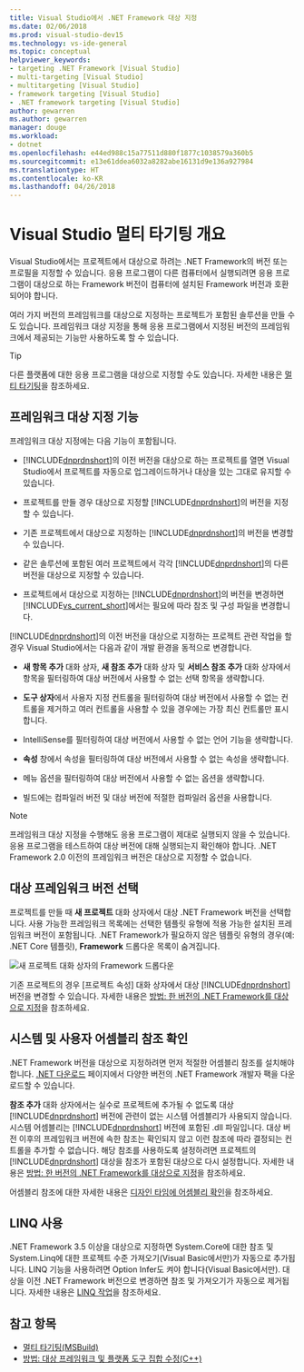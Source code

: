 ```yaml
---
title: Visual Studio에서 .NET Framework 대상 지정
ms.date: 02/06/2018
ms.prod: visual-studio-dev15
ms.technology: vs-ide-general
ms.topic: conceptual
helpviewer_keywords:
- targeting .NET Framework [Visual Studio]
- multi-targeting [Visual Studio]
- multitargeting [Visual Studio]
- framework targeting [Visual Studio]
- .NET framework targeting [Visual Studio]
author: gewarren
ms.author: gewarren
manager: douge
ms.workload:
- dotnet
ms.openlocfilehash: e44ed988c15a77511d880f1877c1038579a360b5
ms.sourcegitcommit: e13e61ddea6032a8282abe16131d9e136a927984
ms.translationtype: HT
ms.contentlocale: ko-KR
ms.lasthandoff: 04/26/2018
---
```

# <a name="visual-studio-multi-targeting-overview"></a>Visual Studio 멀티 타기팅 개요

Visual Studio에서는 프로젝트에서 대상으로 하려는 .NET Framework의 버전 또는 프로필을 지정할 수 있습니다. 응용 프로그램이 다른 컴퓨터에서 실행되려면 응용 프로그램이 대상으로 하는 Framework 버전이 컴퓨터에 설치된 Framework 버전과 호환되어야 합니다.

여러 가지 버전의 프레임워크를 대상으로 지정하는 프로젝트가 포함된 솔루션을 만들 수도 있습니다. 프레임워크 대상 지정을 통해 응용 프로그램에서 지정된 버전의 프레임워크에서 제공되는 기능만 사용하도록 할 수 있습니다.

> [!TIP]
> 다른 플랫폼에 대한 응용 프로그램을 대상으로 지정할 수도 있습니다. 자세한 내용은 [멀티 타기팅](../msbuild/msbuild-multitargeting-overview.md)을 참조하세요.

## <a name="framework-targeting-features"></a>프레임워크 대상 지정 기능

프레임워크 대상 지정에는 다음 기능이 포함됩니다.

- [!INCLUDE[dnprdnshort](../code-quality/includes/dnprdnshort_md.md)]의 이전 버전을 대상으로 하는 프로젝트를 열면 Visual Studio에서 프로젝트를 자동으로 업그레이드하거나 대상을 있는 그대로 유지할 수 있습니다.

- 프로젝트를 만들 경우 대상으로 지정할 [!INCLUDE[dnprdnshort](../code-quality/includes/dnprdnshort_md.md)]의 버전을 지정할 수 있습니다.

- 기존 프로젝트에서 대상으로 지정하는 [!INCLUDE[dnprdnshort](../code-quality/includes/dnprdnshort_md.md)]의 버전을 변경할 수 있습니다.

- 같은 솔루션에 포함된 여러 프로젝트에서 각각 [!INCLUDE[dnprdnshort](../code-quality/includes/dnprdnshort_md.md)]의 다른 버전을 대상으로 지정할 수 있습니다.

- 프로젝트에서 대상으로 지정하는 [!INCLUDE[dnprdnshort](../code-quality/includes/dnprdnshort_md.md)]의 버전을 변경하면 [!INCLUDE[vs_current_short](../code-quality/includes/vs_current_short_md.md)]에서는 필요에 따라 참조 및 구성 파일을 변경합니다.

[!INCLUDE[dnprdnshort](../code-quality/includes/dnprdnshort_md.md)]의 이전 버전을 대상으로 지정하는 프로젝트 관련 작업을 할 경우 Visual Studio에서는 다음과 같이 개발 환경을 동적으로 변경합니다.

- **새 항목 추가** 대화 상자, **새 참조 추가** 대화 상자 및 **서비스 참조 추가** 대화 상자에서 항목을 필터링하여 대상 버전에서 사용할 수 없는 선택 항목을 생략합니다.

- **도구 상자**에서 사용자 지정 컨트롤을 필터링하여 대상 버전에서 사용할 수 없는 컨트롤을 제거하고 여러 컨트롤을 사용할 수 있을 경우에는 가장 최신 컨트롤만 표시합니다.

- IntelliSense를 필터링하여 대상 버전에서 사용할 수 없는 언어 기능을 생략합니다.

- **속성** 창에서 속성을 필터링하여 대상 버전에서 사용할 수 없는 속성을 생략합니다.

- 메뉴 옵션을 필터링하여 대상 버전에서 사용할 수 없는 옵션을 생략합니다.

- 빌드에는 컴파일러 버전 및 대상 버전에 적절한 컴파일러 옵션을 사용합니다.

> [!NOTE]
> 프레임워크 대상 지정을 수행해도 응용 프로그램이 제대로 실행되지 않을 수 있습니다. 응용 프로그램을 테스트하여 대상 버전에 대해 실행되는지 확인해야 합니다. .NET Framework 2.0 이전의 프레임워크 버전은 대상으로 지정할 수 없습니다.

## <a name="selecting-a-target-framework-version"></a>대상 프레임워크 버전 선택

프로젝트를 만들 때 **새 프로젝트** 대화 상자에서 대상 .NET Framework 버전을 선택합니다. 사용 가능한 프레임워크 목록에는 선택한 템플릿 유형에 적용 가능한 설치된 프레임워크 버전이 포함됩니다. .NET Framework가 필요하지 않은 템플릿 유형의 경우(예: .NET Core 템플릿), **Framework** 드롭다운 목록이 숨겨집니다.

![새 프로젝트 대화 상자의 Framework 드롭다운](media/vside-newproject-framework.png)

기존 프로젝트의 경우 [프로젝트 속성] 대화 상자에서 대상 [!INCLUDE[dnprdnshort](../code-quality/includes/dnprdnshort_md.md)] 버전을 변경할 수 있습니다. 자세한 내용은 [방법: 한 버전의 .NET Framework를 대상으로 지정](../ide/how-to-target-a-version-of-the-dotnet-framework.md)을 참조하세요.

## <a name="resolving-system-and-user-assembly-references"></a>시스템 및 사용자 어셈블리 참조 확인

.NET Framework 버전을 대상으로 지정하려면 먼저 적절한 어셈블리 참조를 설치해야 합니다. [.NET 다운로드](https://www.microsoft.com/net/download/windows) 페이지에서 다양한 버전의 .NET Framework 개발자 팩을 다운로드할 수 있습니다.

**참조 추가** 대화 상자에서는 실수로 프로젝트에 추가될 수 없도록 대상 [!INCLUDE[dnprdnshort](../code-quality/includes/dnprdnshort_md.md)] 버전에 관련이 없는 시스템 어셈블리가 사용되지 않습니다. 시스템 어셈블리는 [!INCLUDE[dnprdnshort](../code-quality/includes/dnprdnshort_md.md)] 버전에 포함된 .dll 파일입니다. 대상 버전 이후의 프레임워크 버전에 속한 참조는 확인되지 않고 이런 참조에 따라 결정되는 컨트롤을 추가할 수 없습니다. 해당 참조를 사용하도록 설정하려면 프로젝트의 [!INCLUDE[dnprdnshort](../code-quality/includes/dnprdnshort_md.md)] 대상을 참조가 포함된 대상으로 다시 설정합니다.  자세한 내용은 [방법: 한 버전의 .NET Framework를 대상으로 지정](../ide/how-to-target-a-version-of-the-dotnet-framework.md)을 참조하세요.

어셈블리 참조에 대한 자세한 내용은 [디자인 타임에 어셈블리 확인](../msbuild/resolving-assemblies-at-design-time.md)을 참조하세요.

## <a name="enabling-linq"></a>LINQ 사용

.NET Framework 3.5 이상을 대상으로 지정하면 System.Core에 대한 참조 및 System.Linq에 대한 프로젝트 수준 가져오기(Visual Basic에서만)가 자동으로 추가됩니다. LINQ 기능을 사용하려면 Option Infer도 켜야 합니다(Visual Basic에서만). 대상을 이전 .NET Framework 버전으로 변경하면 참조 및 가져오기가 자동으로 제거됩니다. 자세한 내용은 [LINQ 작업](/dotnet/csharp/tutorials/working-with-linq)을 참조하세요.

## <a name="see-also"></a>참고 항목

- [멀티 타기팅(MSBuild)](../msbuild/msbuild-multitargeting-overview.md)
- [방법: 대상 프레임워크 및 플랫폼 도구 집합 수정(C++)](/cpp/build/how-to-modify-the-target-framework-and-platform-toolset)